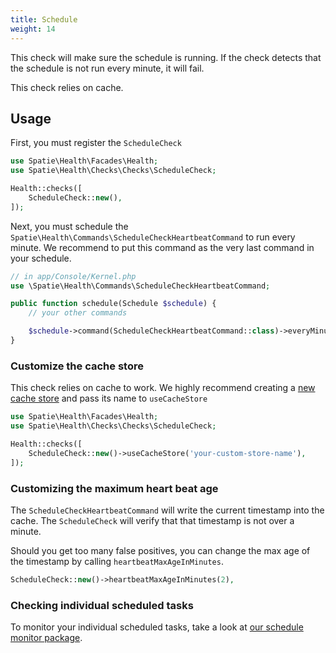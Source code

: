 ```yaml
---
title: Schedule
weight: 14
---
```


This check will make sure the schedule is running. If the check detects that the schedule is not run every minute, it will fail.

This check relies on cache.

## Usage

First, you must register the `ScheduleCheck`

```php
use Spatie\Health\Facades\Health;
use Spatie\Health\Checks\Checks\ScheduleCheck;

Health::checks([
    ScheduleCheck::new(),
]);
```

Next, you must schedule the `Spatie\Health\Commands\ScheduleCheckHeartbeatCommand` to run every minute. We recommend to put this command as the very last command in your schedule.

```php
// in app/Console/Kernel.php
use \Spatie\Health\Commands\ScheduleCheckHeartbeatCommand;

public function schedule(Schedule $schedule) {
    // your other commands

    $schedule->command(ScheduleCheckHeartbeatCommand::class)->everyMinute();
}
```

### Customize the cache store

This check relies on cache to work. We highly recommend creating a [new cache store](https://laravel.com/docs/8.x/cache#configuration) and pass its name to `useCacheStore`

```php
use Spatie\Health\Facades\Health;
use Spatie\Health\Checks\Checks\ScheduleCheck;

Health::checks([
    ScheduleCheck::new()->useCacheStore('your-custom-store-name'),
]);
```

### Customizing the maximum heart beat age

The `ScheduleCheckHeartbeatCommand` will write the current timestamp into the cache. The `ScheduleCheck` will verify that that timestamp is not over a minute.

Should you get too many false positives, you can change the max age of the timestamp by calling `heartbeatMaxAgeInMinutes`.

```php
ScheduleCheck::new()->heartbeatMaxAgeInMinutes(2),
```

### Checking individual scheduled tasks

To monitor your individual scheduled tasks, take a look at [our schedule monitor package](https://github.com/spatie/laravel-schedule-monitor).
